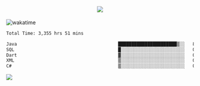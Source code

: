 <h1 align="center">
  <img src="https://readme-typing-svg.herokuapp.com/?font=Righteous&size=35&center=true&vCenter=true&width=500&height=70&duration=4000&lines=Hi!+%F0%9F%91%8B+I%27m+Ali%20Osman!;" />
</h1>


![wakatime](https://wakatime.com/share/@aliosmanoktar/3a8ffe71-6da4-4964-913b-2f09afbe53bf.svg?cache=none)
<!--START_SECTION:waka-->

```txt
Total Time: 3,355 hrs 51 mins

Java                                      ██████████████████████▒░░   89.16 %
SQL                                       █░░░░░░░░░░░░░░░░░░░░░░░░   04.03 %
Dart                                      ▓░░░░░░░░░░░░░░░░░░░░░░░░   02.07 %
XML                                       ▒░░░░░░░░░░░░░░░░░░░░░░░░   00.94 %
C#                                        ▒░░░░░░░░░░░░░░░░░░░░░░░░   00.68 %
```

<!--END_SECTION:waka-->

<img src="https://profile-counter.glitch.me/aliosmanoktar/count.svg" />

